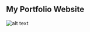 ## My Portfolio Website
![alt text](https://github.com/amitdtu/portfolio/blob/master/src/assets/images/demo.gif?raw=true)
